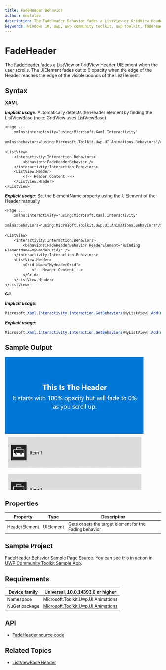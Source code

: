 ```yaml
---
title: FadeHeader Behavior
author: nmetulev
description: The FadeHeader Behavior fades a ListView or GridView Header UIElement when the user scrolls.
keywords: windows 10, uwp, uwp community toolkit, uwp toolkit, fadeheader, fadeheader behavior
---
```


# FadeHeader

The [FadeHeader](https://docs.microsoft.com/dotnet/api/microsoft.toolkit.uwp.ui.animations.behaviors.fadeheaderbehavior) fades a ListView or GridView Header UIElement when the user scrolls. The UIElement fades out to 0 opacity when the edge of the Header reaches the edge of the visible bounds of the ListElement.

## Syntax

**XAML**

***Implicit usage***: Automatically detects the Header element by finding the ListViewBase (note: GridView uses ListViewBase)
```xaml
<Page ...
    xmlns:interactivity="using:Microsoft.Xaml.Interactivity"  
    xmlns:behaviors="using:Microsoft.Toolkit.Uwp.UI.Animations.Behaviors"/>

<ListView>
    <interactivity:Interaction.Behaviors>
        <behaviors:FadeHeaderBehavior />
    </interactivity:Interaction.Behaviors>
    <ListView.Header>
        <!-- Header Content -->
    </ListView.Header>
</ListView>
```

***Explicit usage***: Set the ElementName property using the UIElement of the Header manually
```xaml
<Page ...
    xmlns:interactivity="using:Microsoft.Xaml.Interactivity"  
    xmlns:behaviors="using:Microsoft.Toolkit.Uwp.UI.Animations.Behaviors"/>

<ListView>
    <interactivity:Interaction.Behaviors>
        <behaviors:FadeHeaderBehavior HeaderElement="{Binding ElementName=MyHeaderGrid}" />
    </interactivity:Interaction.Behaviors>
    <ListView.Header>
        <Grid Name="MyHeaderGrid">
            <!-- Header Content -->
        </Grid>
    </ListView.Header>
</ListView>
```

**C#**

***Implicit usage***:
```csharp
Microsoft.Xaml.Interactivity.Interaction.GetBehaviors(MyListView).Add(new FadeHeaderBehavior());
```

***Explicit usage***:
```csharp
Microsoft.Xaml.Interactivity.Interaction.GetBehaviors(MyListView).Add(new FadeHeaderBehavior { HeaderElement = MyHeaderGrid });
```

## Sample Output

![FadeHeader Behavior animation](../resources/images/Animations/FadeHeader/Sample-Output.gif)

## Properties

| Property | Type | Description |
| -- | -- | -- |
| HeaderElement | UIElement | Gets or sets the target element for the Fading behavior |

## Sample Project

[FadeHeader Behavior Sample Page Source](https://github.com/Microsoft/UWPCommunityToolkit/tree/master/Microsoft.Toolkit.Uwp.SampleApp/SamplePages/FadeHeader). You can see this in action in [UWP Community Toolkit Sample App](https://www.microsoft.com/store/apps/9NBLGGH4TLCQ).

## Requirements

| Device family | Universal, 10.0.14393.0 or higher   |
| ---------------------------------------------------------------- | ----------------------------------- |
| Namespace                                                        | Microsoft.Toolkit.Uwp.UI.Animations |
| NuGet package | [Microsoft.Toolkit.Uwp.UI.Animations](https://www.nuget.org/packages/Microsoft.Toolkit.Uwp.UI.Animations/) |

## API

* [FadeHeader source code](https://github.com/Microsoft/UWPCommunityToolkit/blob/master/Microsoft.Toolkit.Uwp.UI.Animations/Behaviors/FadeHeaderBehavior.cs)

## Related Topics

- [ListViewBase Header](https://docs.microsoft.com/uwp/api/windows.ui.xaml.controls.listviewbase#Windows_UI_Xaml_Controls_ListViewBase_Header)
